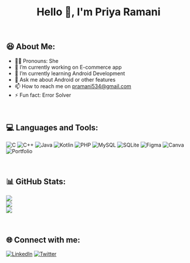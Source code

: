 <h1 align="center"> Hello 👋, I'm Priya Ramani</h1><br>


## 😆 About Me:

- 👨‍🎓 Pronouns: She
- 🔭 I’m currently working on E-commerce app
- 🌱 I’m currently learning Android Development
- 💬 Ask me about Android or other features
- 📫 How to reach me on pramani534@gmail.com
- ⚡ Fun fact: Error Solver
<br>


## 💻 Languages and Tools:
![C](https://img.shields.io/badge/c-%2300599C.svg?style=for-the-badge&logo=c&logoColor=white) ![C++](https://img.shields.io/badge/c++-%2300599C.svg?style=for-the-badge&logo=c%2B%2B&logoColor=white) ![Java](https://img.shields.io/badge/java-%23ED8B00.svg?style=for-the-badge&logo=java&logoColor=white) ![Kotlin](https://img.shields.io/badge/kotlin-%230095D5.svg?style=for-the-badge&logo=kotlin&logoColor=white) ![PHP](https://img.shields.io/badge/php-%23777BB4.svg?style=for-the-badge&logo=php&logoColor=white) ![MySQL](https://img.shields.io/badge/mysql-%2300f.svg?style=for-the-badge&logo=mysql&logoColor=white) ![SQLite](https://img.shields.io/badge/sqlite-%2307405e.svg?style=for-the-badge&logo=sqlite&logoColor=white) ![Figma](https://img.shields.io/badge/figma-%23F24E1E.svg?style=for-the-badge&logo=figma&logoColor=white) ![Canva](https://img.shields.io/badge/Canva-%2300C4CC.svg?style=for-the-badge&logo=Canva&logoColor=white) ![Portfolio](https://img.shields.io/badge/Portfolio-%23000000.svg?style=for-the-badge&logo=firefox&logoColor=#FF7139)

<br>

## 📊 GitHub Stats:
![](https://github-readme-stats.vercel.app/api?username=Priyaramani19&theme=default&hide_border=false&include_all_commits=true&count_private=true)<br/>
![](https://github-readme-streak-stats.herokuapp.com/?user=Priyaramani19&theme=default&hide_border=false)<br/>
![](https://github-readme-stats.vercel.app/api/top-langs/?username=Priyaramani19&theme=default&hide_border=false&include_all_commits=true&count_private=true&layout=compact)

<br>

## 🌐 Connect with me:
[![LinkedIn](https://img.shields.io/badge/LinkedIn-%230077B5.svg?logo=linkedin&logoColor=white)](https://www.linkedin.com/in/priya-ramani-89435a224/) [![Twitter](https://img.shields.io/badge/Twitter-%231DA1F2.svg?logo=Twitter&logoColor=white)](https://twitter.com/PriyaR1912) 



